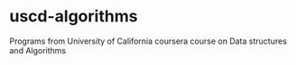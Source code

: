 # uscd-algorithms
Programs from University of California coursera course on Data structures and Algorithms
